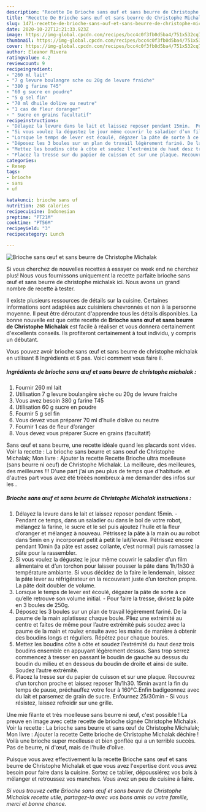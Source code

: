 ```yaml
---
description: "Recette De Brioche sans œuf et sans beurre de Christophe Michalak"
title: "Recette De Brioche sans œuf et sans beurre de Christophe Michalak"
slug: 1471-recette-de-brioche-sans-ouf-et-sans-beurre-de-christophe-michalak
date: 2020-10-22T12:21:33.923Z
image: https://img-global.cpcdn.com/recipes/bcc4c0f3fb0d5ba4/751x532cq70/brioche-sans-oeuf-et-sans-beurre-de-christophe-michalak-photo-principale-de-la-recette.jpg
thumbnail: https://img-global.cpcdn.com/recipes/bcc4c0f3fb0d5ba4/751x532cq70/brioche-sans-oeuf-et-sans-beurre-de-christophe-michalak-photo-principale-de-la-recette.jpg
cover: https://img-global.cpcdn.com/recipes/bcc4c0f3fb0d5ba4/751x532cq70/brioche-sans-oeuf-et-sans-beurre-de-christophe-michalak-photo-principale-de-la-recette.jpg
author: Eleanor Rivera
ratingvalue: 4.2
reviewcount: 9
recipeingredient:
- "260 ml lait"
- "7 g levure boulangre sche ou 20g de levure fraiche"
- "380 g farine T45"
- "60 g sucre en poudre"
- "5 g sel fin"
- "70 ml dhuile dolive ou neutre"
- "1 cas de fleur doranger"
- " Sucre en grains facultatif"
recipeinstructions:
- "Délayez la levure dans le lait et laissez reposer pendant 15min.  Pendant ce temps, dans un saladier ou dans le bol de votre robot, mélangez la farine, le sucre et le sel puis ajoutez l’huile et la fleur d’oranger et mélangez à nouveau. Pétrissez la pâte à la main ou au robot dans 5min en y incorporant petit à petit le lait/levure. Pétrissez encore pendant 10min (la pâte est assez collante, c’est normal) puis ramassez la pâte pour la rassembler."
- "Si vous voulez la dégustez le jour même couvrir le saladier d’un film alimentaire et d’un torchon pour laisser pousser la pâte dans 1h/1h30 à température ambiante. Si vous décidez de la faire le lendemain, laissez la pâte lever au réfrigérateur en la recouvrant juste d’un torchon propre. La pâte doit doubler de volume."
- "Lorsque le temps de lever est écoulé, dégazer la pâte de sorte à ce qu’elle retrouve son volume initial.  Pour faire la tresse, divisez la pâte en 3 boules de 250g."
- "Déposez les 3 boules sur un plan de travail légèrement fariné. De la paume de la main aplatissez chaque boule. Pliez une extrémité au centre et faites de même pour l’autre extrémité puis soudez avec la paume de la main et roulez ensuite avec les mains de manière à obtenir des boudins longs et réguliers. Répétez pour chaque boules."
- "Mettez les boudins côte à côte et soudez l’extrémité du haut desz trois boudins ensemble en appuyant légèrement dessus. Sans trop serrez commencez à tresser en passant le boudin de gauche au dessus du boudin du milieu et en dessous du boudin de droite et ainsi de suite. Soudez l’autre extrémité."
- "Placez la tresse sur du papier de cuisson et sur une plaque. Recouvrez d’un torchon proche et laissez reposer 1h/1h30. 15min avant la fin du temps de pause, préchauffez votre four à 160°C.Enfin badigeonnez avec du lait et parsemez de grain de sucre. Enfournez 25/30min  Si vous résistez, laissez refroidir sur une grille."
categories:
- Resep
tags:
- brioche
- sans
- uf

katakunci: brioche sans uf 
nutrition: 268 calories
recipecuisine: Indonesian
preptime: "PT21M"
cooktime: "PT56M"
recipeyield: "3"
recipecategory: Lunch

---
```



![Brioche sans œuf et sans beurre de Christophe Michalak](https://img-global.cpcdn.com/recipes/bcc4c0f3fb0d5ba4/751x532cq70/brioche-sans-oeuf-et-sans-beurre-de-christophe-michalak-photo-principale-de-la-recette.jpg)

Si vous cherchez de nouvelles recettes à essayer ce week end ne cherchez plus! Nous vous fournissons uniquement la recette parfaite brioche sans œuf et sans beurre de christophe michalak ici. Nous avons un grand nombre de recette à tester.

Il existe plusieurs ressources de détails sur la cuisine. Certaines informations sont adaptées aux cuisiniers chevronnés et non à la personne moyenne. Il peut être déroutant d'apprendre tous les détails disponibles. La bonne nouvelle est que cette recette de <strong> Brioche sans œuf et sans beurre de Christophe Michalak </strong> est facile à réaliser et vous donnera certainement d'excellents conseils. Ils profiteront certainement à tout individu, y compris un débutant.

<!--inarticleads1-->

Vous pouvez avoir brioche sans œuf et sans beurre de christophe michalak en utilisant 8 Ingrédients et 6 pas. Voici comment vous faire il.

##### Ingrédients de brioche sans œuf et sans beurre de christophe michalak :

1. Fournir 260 ml lait
1. Utilisation 7 g levure boulangère sèche ou 20g de levure fraiche
1. Vous avez besoin 380 g farine T45
1. Utilisation 60 g sucre en poudre
1. Fournir 5 g sel fin
1. Vous devez vous préparer 70 ml d’huile d’olive ou neutre
1. Fournir 1 cas de fleur d’oranger
1. Vous devez vous préparer  Sucre en grains (facultatif)


Sans œuf et sans beurre, une recette idéale quand les placards sont vides. Voir la recette : La brioche sans beurre et sans oeuf de Christophe Michalak; Mon livre : Ajouter la recette Recette Brioche ultra moelleuse (sans beurre ni oeuf) de Christophe Michalak. La meilleure, des meilleures, des meilleures !!! D&#39;une part j&#39;ai un peu plus de temps que d&#39;habitude. et d&#39;autres part vous avez été trèèès nombreux à me demander des infos sur les . 

<!--inarticleads2-->

##### Brioche sans œuf et sans beurre de Christophe Michalak instructions :

1. Délayez la levure dans le lait et laissez reposer pendant 15min.  - Pendant ce temps, dans un saladier ou dans le bol de votre robot, mélangez la farine, le sucre et le sel puis ajoutez l’huile et la fleur d’oranger et mélangez à nouveau. Pétrissez la pâte à la main ou au robot dans 5min en y incorporant petit à petit le lait/levure. Pétrissez encore pendant 10min (la pâte est assez collante, c’est normal) puis ramassez la pâte pour la rassembler.
1. Si vous voulez la dégustez le jour même couvrir le saladier d’un film alimentaire et d’un torchon pour laisser pousser la pâte dans 1h/1h30 à température ambiante. Si vous décidez de la faire le lendemain, laissez la pâte lever au réfrigérateur en la recouvrant juste d’un torchon propre. La pâte doit doubler de volume.
1. Lorsque le temps de lever est écoulé, dégazer la pâte de sorte à ce qu’elle retrouve son volume initial.  - Pour faire la tresse, divisez la pâte en 3 boules de 250g.
1. Déposez les 3 boules sur un plan de travail légèrement fariné. De la paume de la main aplatissez chaque boule. Pliez une extrémité au centre et faites de même pour l’autre extrémité puis soudez avec la paume de la main et roulez ensuite avec les mains de manière à obtenir des boudins longs et réguliers. Répétez pour chaque boules.
1. Mettez les boudins côte à côte et soudez l’extrémité du haut desz trois boudins ensemble en appuyant légèrement dessus. Sans trop serrez commencez à tresser en passant le boudin de gauche au dessus du boudin du milieu et en dessous du boudin de droite et ainsi de suite. Soudez l’autre extrémité.
1. Placez la tresse sur du papier de cuisson et sur une plaque. Recouvrez d’un torchon proche et laissez reposer 1h/1h30. 15min avant la fin du temps de pause, préchauffez votre four à 160°C.Enfin badigeonnez avec du lait et parsemez de grain de sucre. Enfournez 25/30min  - Si vous résistez, laissez refroidir sur une grille.


Une mie filante et très moelleuse sans beurre ni œuf, c&#39;est possible ! La preuve en image avec cette recette de brioche signée Christophe Michalak. Voir la recette : La brioche sans beurre et sans œuf de Christophe Michalak; Mon livre : Ajouter la recette Cette brioche de Christophe Michalak déchire ! Voilà une brioche super moelleuse et bien gonflée qui a un terrible succès. Pas de beurre, ni d&#39;œuf, mais de l&#39;huile d&#39;olive. 

<!--inarticleads1-->

<p>
Puisque vous avez effectivement lu la recette Brioche sans œuf et sans beurre de Christophe Michalak et que vous avez l'expertise dont vous avez besoin pour faire dans la cuisine. Sortez ce tablier, dépoussiérez vos bols à mélanger et retroussez vos manches. Vous avez un peu de cuisine à faire.
</p>

<p>
<i>Si vous trouvez cette Brioche sans œuf et sans beurre de Christophe Michalak recette utile, partagez-la avec vos bons amis ou votre famille, merci et bonne chance.</i>
</p>
